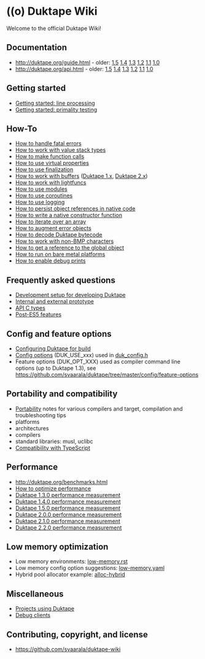 # ((o) Duktape Wiki

Welcome to the official Duktape Wiki!

## Documentation

* <http://duktape.org/guide.html> - older:
  [1.5](http://duktape.org/1.5.0/guide.html)
  [1.4](http://duktape.org/1.4.0/guide.html)
  [1.3](http://duktape.org/1.3.0/guide.html)
  [1.2](http://duktape.org/1.2.0/guide.html)
  [1.1](http://duktape.org/1.1.0/guide.html)
  [1.0](http://duktape.org/1.0.0/guide.html)
* <http://duktape.org/api.html> - older:
  [1.5](http://duktape.org/1.5.0/api.html)
  [1.4](http://duktape.org/1.4.0/api.html)
  [1.3](http://duktape.org/1.3.0/api.html)
  [1.2](http://duktape.org/1.2.0/api.html)
  [1.1](http://duktape.org/1.1.0/api.html)
  [1.0](http://duktape.org/1.0.0/api.html)

## Getting started

* [Getting started: line processing](GettingStartedLineProcessing.md)
* [Getting started: primality testing](GettingStartedPrimalityTesting.md)

## How-To

* [How to handle fatal errors](HowtoFatalErrors.md)
* [How to work with value stack types](HowtoValueStackTypes.md)
* [How to make function calls](HowtoFunctionCalls.md)
* [How to use virtual properties](HowtoVirtualProperties.md)
* [How to use finalization](HowtoFinalization.md)
* [How to work with buffers](HowtoBuffers.md) ([Duktape 1.x](HowtoBuffers1x.md), [Duktape 2.x](HowtoBuffers2x.md))
* [How to work with lightfuncs](HowtoLightfuncs.md)
* [How to use modules](HowtoModules.md)
* [How to use coroutines](HowtoCoroutines.md)
* [How to use logging](HowtoLogging.md)
* [How to persist object references in native code](HowtoNativePersistentReferences.md)
* [How to write a native constructor function](HowtoNativeConstructor.md)
* [How to iterate over an array](HowtoIterateArray.md)
* [How to augment error objects](HowtoAugmentErrorObjects.md)
* [How to decode Duktape bytecode](HowtoDecodeBytecode.md)
* [How to work with non-BMP characters](HowtoNonBmpCharacters.md)
* [How to get a reference to the global object](HowtoGlobalObjectReference.md)
* [How to run on bare metal platforms](HowtoBareMetal.md)
* [How to enable debug prints](HowtoDebugPrints.md)

## Frequently asked questions

* [Development setup for developing Duktape](DevelopmentSetup.md)
* [Internal and external prototype](InternalExternalPrototype.md)
* [API C types](ApiCTypes.md)
* [Post-ES5 features](PostEs5Features.md)

## Config and feature options

* [Configuring Duktape for build](Configuring.md)
* [Config options](ConfigOptions.md) (DUK_USE_xxx) used in [duk_config.h](https://github.com/svaarala/duktape/blob/master/doc/duk-config.rst)
* Feature options (DUK_OPT_XXX) used as compiler command line options (up to Duktape 1.3), see https://github.com/svaarala/duktape/tree/master/config/feature-options

## Portability and compatibility

* [Portability](Portability.md) notes for various compilers and target, compilation and troubleshooting tips
* platforms
* architectures
* compilers
* standard libraries: musl, uclibc
* [Compatibility with TypeScript](CompatibilityTypeScript.md)

## Performance

* <http://duktape.org/benchmarks.html>
* [How to optimize performance](Performance.md)
* [Duktape 1.3.0 performance measurement](Performance130.md)
* [Duktape 1.4.0 performance measurement](Performance140.md)
* [Duktape 1.5.0 performance measurement](Performance150.md)
* [Duktape 2.0.0 performance measurement](Performance200.md)
* [Duktape 2.1.0 performance measurement](Performance210.md)
* [Duktape 2.2.0 performance measurement](Performance220.md)

## Low memory optimization

* Low memory environments: [low-memory.rst](https://github.com/svaarala/duktape/blob/master/doc/low-memory.rst)
* Low memory config option suggestions: [low-memory.yaml](https://github.com/svaarala/duktape/blob/master/config/examples/low_memory.yaml)
* Hybrid pool allocator example: [alloc-hybrid](https://github.com/svaarala/duktape/tree/master/examples/alloc-hybrid)

## Miscellaneous

* [Projects using Duktape](ProjectsUsingDuktape.md)
* [Debug clients](DebugClients.md)

## Contributing, copyright, and license

* <https://github.com/svaarala/duktape-wiki>
